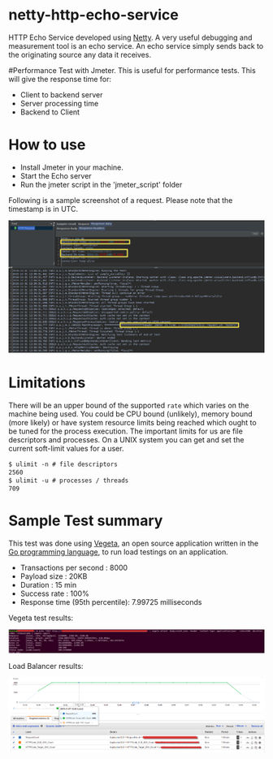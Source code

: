 # netty-http-echo-service
HTTP Echo Service developed using [Netty](https://netty.io/wiki/user-guide-for-4.x.html). A very useful debugging and measurement tool is an echo service. An echo service simply sends back to the originating source any data it receives. 



#Performance Test with Jmeter.
This is useful for performance tests. This will give the response time for:
   * Client to backend server
   * Server processing time
   * Backend to Client
   
# How to use
* Install Jmeter in your machine.
* Start the Echo server
* Run the jmeter script in the 'jmeter_script' folder

Following is a sample screenshot of a request. Please note that the timestamp is in UTC.

![Screenshot](jmeter_script/Jmeterlog.png)

# Limitations

There will be an upper bound of the supported ```rate``` which varies on the machine being used. You could be CPU bound (unlikely), memory bound (more likely) or have system resource limits being reached which ought to be tuned for the process execution. The important limits for us are file descriptors and processes. On a UNIX system you can get and set the current soft-limit values for a user.

```
$ ulimit -n # file descriptors
2560
$ ulimit -u # processes / threads
709
```
# Sample Test summary

This test was done using [Vegeta](https://github.com/tsenart/vegeta), an open source application written in the [Go programming language](https://www.scaleway.com/en/docs/installation-golang-on-ubuntu/), to run load testings on an application.

* Transactions per second : 8000
* Payload size : 20KB
* Duration : 15 min
* Success rate : 100%
* Response time (95th percentile): 7.99725 milliseconds

Vegeta test results:

![Screenshot](jmeter_script/vegeta_8000.png)

Load Balancer results:

![Screenshot](jmeter_script/Load_balancer_8000.png)
